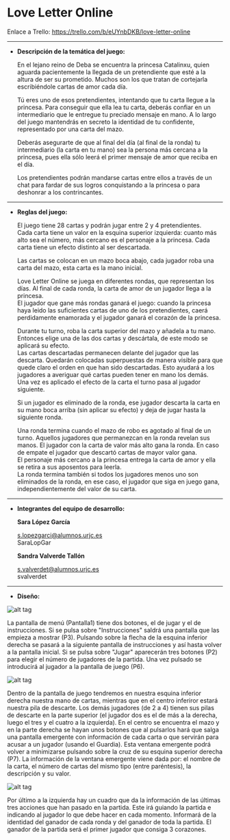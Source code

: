 # Love Letter Online
  
  Enlace a Trello: https://trello.com/b/eUYnbDKB/love-letter-online  
  
---
* **Descripción de la temática del juego:**  
  
  En el lejano reino de Deba se encuentra la princesa Catalinxu, quien aguarda pacientemente la llegada de un pretendiente que esté a la altura de ser su prometido. Muchos son los que tratan de cortejarla escribiéndole cartas de amor cada día.  
  
  Tú eres uno de esos pretendientes, intentando que tu carta llegue a la princesa. Para conseguir que ella lea tu carta, deberás confiar en un intermediario que le entregue tu preciado mensaje en mano.
  A lo largo del juego mantendrás en secreto la identidad de tu confidente, representado por una carta del mazo.  
  
  Deberás asegurarte de que al final del día (al final de la ronda) tu intermediario (la carta en tu mano) sea la persona más cercana a la princesa, pues ella sólo leerá el primer mensaje de amor que reciba en el día.  
  
  Los pretendientes podrán mandarse cartas entre ellos a través de un chat para fardar de sus logros conquistando a la princesa o para deshonrar a los contrincantes.
    
---
  * **Reglas del juego:**    
     
     El juego tiene 28 cartas y podrán jugar entre 2 y 4 pretendientes.  
     Cada carta tiene un valor en la esquina superior izquierda: cuanto más alto sea el número, más cercano es el personaje a la princesa. Cada carta tiene un efecto distinto al ser descartada.   
     
     Las cartas se colocan en un mazo boca abajo, cada jugador roba una carta del mazo, esta carta es la mano inicial.  
       
     Love Letter Online se juega en diferentes rondas, que representan los días. Al final de cada ronda, la carta de amor de un jugador llega a la princesa.  
     El jugador que gane más rondas ganará el juego: cuando la princesa haya leido las suficientes cartas de uno de los pretendientes, caerá perdidamente enamorada y el jugador ganará el corazón de la princesa.   
     
     Durante tu turno, roba la carta superior del mazo y añadela a tu mano. Entonces elige una de las dos cartas y descártala, de este modo se aplicará su efecto.  
     Las cartas descartadas permanecen delante del jugador que las descarta. Quedarán colocadas superpuestas de manera visible para que quede claro el orden en que han sido descartadas. Esto ayudará a los jugadores a averiguar qué cartas pueden tener en mano los demás.  
     Una vez es aplicado el efecto de la carta el turno pasa al jugador siguiente.  
     
     Si un jugador es eliminado de la ronda, ese jugador descarta la carta en su mano boca arriba (sin aplicar su efecto) y deja de jugar hasta la siguiente ronda.    
       
     Una ronda termina cuando el mazo de robo es agotado al final de un turno. Aquellos jugadores que permanezcan en la ronda revelan sus manos. El jugador con la carta de valor más alto gana la ronda. En caso de empate el jugador que descartó cartas de mayor valor gana.  
     El personaje más cercano a la princesa entrega la carta de amor y ella se retira a sus aposentos para leerla.  
     La ronda termina también si todos los jugadores menos uno son eliminados de la ronda, en ese caso, el jugador que siga en juego gana, independientemente del valor de su carta.
       
---
* **Integrantes del equipo de desarrollo:**

    **Sara López García**
    
    s.lopezgarci@alumnos.urjc.es  
    SaraLopGar   
      
    **Sandra Valverde Tallón**
    
    s.valverdet@alumnos.urjc.es  
    svalverdet

---
* **Diseño:**

![alt tag](https://github.com/svalverdet/Love-Letter-Online/blob/master/Love%20Letter%20Online-Sandra%20Valverde%20Tall%C3%B3n%2C%20Sara%20L%C3%B3pez%20Garc%C3%ADa/disenoDiagrama.png)
  
  La pantalla de menú (Pantalla1) tiene dos botones, el de jugar y el de instrucciones. Si se pulsa sobre "Instrucciones" saldrá una pantalla que las empieza a mostrar (P3). Pulsando sobre la flecha de la esquina inferior derecha se pasará a la siguiente pantalla de instrucciones y así hasta volver a la pantalla inicial. Si se pulsa sobre "Jugar" aparecerán tres botones (P2) para elegir el número de jugadores de la partida. Una vez pulsado se introducirá al jugador a la pantalla de juego (P6).  
    
   ![alt tag](https://github.com/svalverdet/Love-Letter-Online/blob/master/Love%20Letter%20Online-Sandra%20Valverde%20Tall%C3%B3n%2C%20Sara%20L%C3%B3pez%20Garc%C3%ADa/captura1.png)
    
  Dentro de la pantalla de juego tendremos en nuestra esquina inferior derecha nuestra mano de cartas, mientras que en el centro inferiror estará nuestra pila de descarte. Los demás jugadores (de 2 a 4) tienen sus pilas de descarte en la parte superior (el jugador dos es el de más a la derecha, luego el tres y el cuatro a la izquierda). En el centro se encuentra el mazo y en la parte derecha se hayan unos botones que al pulsarlos hará que salga una pantalla emergente con información de cada carta o que servirán para acusar a un jugador (usando el Guardia). Esta ventana emergente podrá volver a minimizarse pulsando sobre la cruz de su esquina superior derecha (P7). La información de la ventana emergente viene dada por: el nombre de la carta, el número de cartas del mismo tipo (entre paréntesis), la descripción y su valor.  
  
 ![alt tag](https://github.com/svalverdet/Love-Letter-Online/blob/master/Love%20Letter%20Online-Sandra%20Valverde%20Tall%C3%B3n%2C%20Sara%20L%C3%B3pez%20Garc%C3%ADa/captura2.png)
    
  Por último a la izquierda hay un cuadro que da la información de las últimas tres acciones que han pasado en la partida. Este irá guiando la partida e indicando al jugador lo que debe hacer en cada momento. Informará de la identidad del ganador de cada ronda y del ganador de toda la partida. El ganador de la partida será el primer jugador que consiga 3 corazones.
